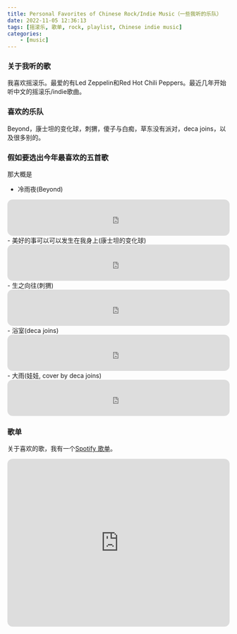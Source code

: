 ```yaml
---
title: Personal Favorites of Chinese Rock/Indie Music（一些我听的乐队）
date: 2022-11-05 12:36:13
tags: [摇滚乐, 歌单, rock, playlist, Chinese indie music]
categories: 
    - [music]
---
```


### 关于我听的歌

我喜欢摇滚乐。最爱的有Led Zeppelin和Red Hot Chili Peppers。最近几年开始听中文的摇滚乐/indie歌曲。

### 喜欢的乐队

Beyond，康士坦的变化球，刺猬，傻子与白痴，草东没有派对，deca joins，以及很多别的。

### 假如要选出今年最喜欢的五首歌

那大概是

- 冷雨夜(Beyond)
<iframe style="border-radius:12px" src="https://open.spotify.com/embed/track/3ZovyLqQDxnTs3RbklLaa4?utm_source=generator" width="100%" height="82" frameBorder="0" allowfullscreen="" allow="autoplay; clipboard-write; encrypted-media; fullscreen; picture-in-picture" loading="lazy"></iframe>
- 美好的事可以可以发生在我身上(康士坦的变化球)
<iframe style="border-radius:12px" src="https://open.spotify.com/embed/track/1viPIivqn5vmMsFUk5CJnw?utm_source=generator" width="100%" height="82" frameBorder="0" allowfullscreen="" allow="autoplay; clipboard-write; encrypted-media; fullscreen; picture-in-picture" loading="lazy"></iframe>
- 生之向往(刺猬)
<iframe style="border-radius:12px" src="https://open.spotify.com/embed/track/3nBD3Qge1Sbk0G2bELhR82?utm_source=generator" width="100%" height="82" frameBorder="0" allowfullscreen="" allow="autoplay; clipboard-write; encrypted-media; fullscreen; picture-in-picture" loading="lazy"></iframe>
- 浴室(deca joins)
<iframe style="border-radius:12px" src="https://open.spotify.com/embed/track/2Xu6fN0gE2S04L0zywmcif?utm_source=generator" width="100%" height="82" frameBorder="0" allowfullscreen="" allow="autoplay; clipboard-write; encrypted-media; fullscreen; picture-in-picture" loading="lazy"></iframe>
- 大雨(娃娃, cover by deca joins)
<iframe style="border-radius:12px" src="https://open.spotify.com/embed/track/3k1IJYrxcQvm9m7UbITf3d?utm_source=generator" width="100%" height="82" frameBorder="0" allowfullscreen="" allow="autoplay; clipboard-write; encrypted-media; fullscreen; picture-in-picture" loading="lazy"></iframe>

### 歌单

关于喜欢的歌，我有一个[Spotify 歌单](https://open.spotify.com/playlist/3P07vHgIgWP9HoH1g3Q5xT?si=e543d4ff403e4152)。

<iframe style="border-radius:12px" src="https://open.spotify.com/embed/playlist/3P07vHgIgWP9HoH1g3Q5xT?utm_source=generator" width="100%" height="380" frameBorder="0" allowfullscreen="" allow="autoplay; clipboard-write; encrypted-media; fullscreen; picture-in-picture" loading="lazy"></iframe>
